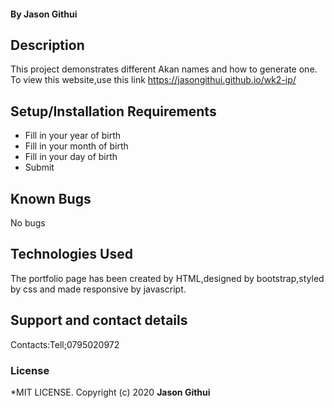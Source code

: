 #### By **Jason Githui**
## Description
This project demonstrates different Akan names and how to generate one.
To view this website,use this link https://jasongithui.github.io/wk2-ip/
## Setup/Installation Requirements
* Fill in your year of birth
* Fill in your month of birth
* Fill in your day of birth
* Submit     
## Known Bugs
No bugs
## Technologies Used
The portfolio page has been created by HTML,designed by bootstrap,styled by css and made responsive by javascript.
## Support and contact details
Contacts:Tell;0795020972
### License
*MIT LICENSE.
Copyright (c) 2020 **Jason Githui**

